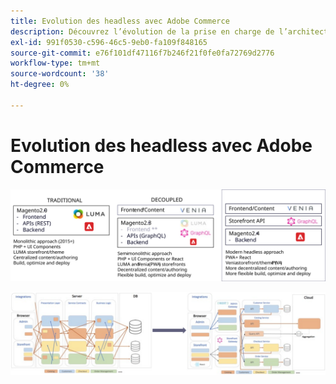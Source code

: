 ```yaml
---
title: Evolution des headless avec Adobe Commerce
description: Découvrez l’évolution de la prise en charge de l’architecture sans interface utilisateur graphique d’Adobe Commerce.
exl-id: 991f0530-c596-46c5-9eb0-fa109f848165
source-git-commit: e76f101df47116f7b246f21f0fe0fa72769d2776
workflow-type: tm+mt
source-wordcount: '38'
ht-degree: 0%

---
```


# Evolution des headless avec Adobe Commerce

![Comparaison des architectures commerciales traditionnelles, découplées et sans interface](../../../assets/playbooks/headless-evolution-table.svg)

![Comparaison des architectures commerciales traditionnelles, découplées et sans interface](../../../assets/playbooks/headless-evolution-diagram.svg)
